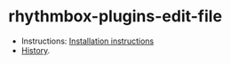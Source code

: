 # rhythmbox-plugins-edit-file

* Instructions: [Installation instructions](edit-file/README.md)
* [History](HISTORY.md).

